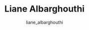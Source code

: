 ---
# this is autogenerated: do not edit
title: Liane Albarghouthi
author: liane_albarghouthi
layout: author-bio
jobtitle: Research Data Analyst
bio: 
type: member
excerpt: "Liane received a B.S. in Bioengineering with a focus in Data Science, and is interested in machine learning applications related to computer vision tasks. In th"
header:
  teaser: /assets/images/people/bio-lianeb.jpg
papers: 
    - title: Learning precise segmentation of neurofibrillary tangles from rapid manual point annotations
      excerpt: Ghandian S, <u>Albarghouthi L</u>, Nava K, Sharma SRR, Minaud L, Beckett L, Saito N, DeCarli C, Rissman RA, Teich AF, Jin LW, Dugger BN, Keiser MJ. __bioRxiv__. 2024 May 15.
      link: "https://doi.org/10.1101/2024.05.15.594372"

---
